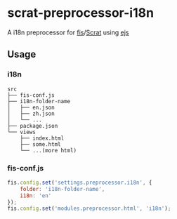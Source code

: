 # scrat-preprocessor-i18n

A i18n preprocessor for [fis](http://fex-team.github.io/fis-site/)/[Scrat](http://scrat.io) using [ejs](https://www.npmjs.com/package/ejs)


## Usage

### i18n

```
src
├── fis-conf.js
├── i18n-folder-name
│   ├── en.json
│   ├── zh.json
│   └── ...
├── package.json
└── views
    ├── index.html
    ├── some.html
    └── ...(more html)
```

### fis-conf.js

```javascript
fis.config.set('settings.preprocessor.i18n', {
    folder: 'i18n-folder-name',
    i18n: 'en'
}); 
fis.config.set('modules.preprocessor.html', 'i18n');
```

